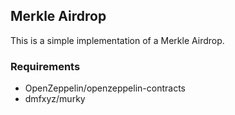 ## Merkle Airdrop

This is a simple implementation of a Merkle Airdrop.

### Requirements

- OpenZeppelin/openzeppelin-contracts
- dmfxyz/murky
